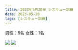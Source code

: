 ```yaml
---
title: 2023年5月20日 レスキュー訓練
date: 2023-05-20
tags: [レスキュー訓練]
---
```


男性：5名
女性：1名

![](/2023/05/20/20230520/1.jpg)
![](/2023/05/20/20230520/2.jpg)

